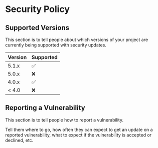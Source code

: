 # Security Policy

## Supported Versions

This section is to tell people about which versions of your project are
currently being supported with security updates.

| Version | Supported          |
| ------- | ------------------ |
| 5.1.x   | :white_check_mark: |
| 5.0.x   | :x:                |
| 4.0.x   | :white_check_mark: |
| < 4.0   | :x:                |

## Reporting a Vulnerability

This section is to tell people how to report a vulnerability.

Tell them where to go, how often they can expect to get an update on a
reported vulnerability, what to expect if the vulnerability is accepted or
declined, etc.
